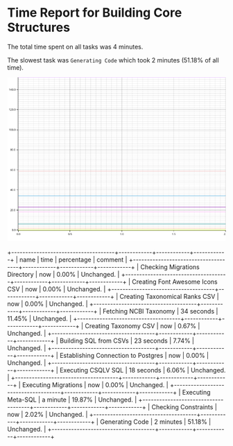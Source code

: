 # Time Report for Building Core Structures

The total time spent on all tasks was 4 minutes.

The slowest task was `Generating Code` which took 2 minutes (51.18% of all time).

![Plot](time_requirements_report.png)

+-------------------------------------+------------+------------+------------+
| name                                | time       | percentage | comment    |
+-------------------------------------+------------+------------+------------+
| Checking Migrations Directory       | now        | 0.00%      | Unchanged. |
+-------------------------------------+------------+------------+------------+
| Creating Font Awesome Icons CSV     | now        | 0.00%      | Unchanged. |
+-------------------------------------+------------+------------+------------+
| Creating Taxonomical Ranks CSV      | now        | 0.00%      | Unchanged. |
+-------------------------------------+------------+------------+------------+
| Fetching NCBI Taxonomy              | 34 seconds | 11.45%     | Unchanged. |
+-------------------------------------+------------+------------+------------+
| Creating Taxonomy CSV               | now        | 0.67%      | Unchanged. |
+-------------------------------------+------------+------------+------------+
| Building SQL from CSVs              | 23 seconds | 7.74%      | Unchanged. |
+-------------------------------------+------------+------------+------------+
| Establishing Connection to Postgres | now        | 0.00%      | Unchanged. |
+-------------------------------------+------------+------------+------------+
| Executing CSQLV SQL                 | 18 seconds | 6.06%      | Unchanged. |
+-------------------------------------+------------+------------+------------+
| Executing Migrations                | now        | 0.00%      | Unchanged. |
+-------------------------------------+------------+------------+------------+
| Executing Meta-SQL                  | a minute   | 19.87%     | Unchanged. |
+-------------------------------------+------------+------------+------------+
| Checking Constraints                | now        | 2.02%      | Unchanged. |
+-------------------------------------+------------+------------+------------+
| Generating Code                     | 2 minutes  | 51.18%     | Unchanged. |
+-------------------------------------+------------+------------+------------+
